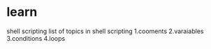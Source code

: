 # learn
shell scripting
list of topics in shell scripting
1.cooments
2.varaiables
3.conditions
4.loops
